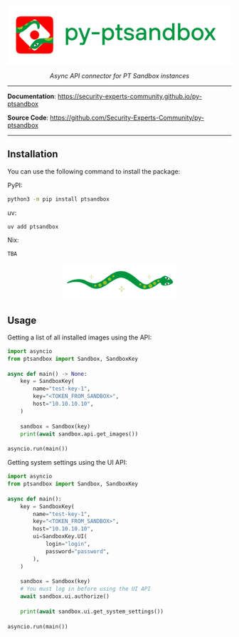 ![Image](./docs/assets/logo_with_text.svg)

<p align="center">
    <em>Async API connector for PT Sandbox instances</em>
</p>

---

**Documentation**: <a href="https://security-experts-community.github.io/py-ptsandbox">https://security-experts-community.github.io/py-ptsandbox</a>

**Source Code**: <a href="https://github.com/Security-Experts-Community/py-ptsandbox">https://github.com/Security-Experts-Community/py-ptsandbox</a>

---

## Installation

You can use the following command to install the package:

PyPI:

```sh
python3 -m pip install ptsandbox
```

uv:

```
uv add ptsandbox
```

Nix:

```
TBA
```

<p align="middle">
    <img width="50%" src="./docs/assets/pic_right.svg">
</p>

## Usage

Getting a list of all installed images using the API:

```py
import asyncio
from ptsandbox import Sandbox, SandboxKey

async def main() -> None:
    key = SandboxKey(
        name="test-key-1",
        key="<TOKEN_FROM_SANDBOX>",
        host="10.10.10.10",
    )

    sandbox = Sandbox(key)
    print(await sandbox.api.get_images())

asyncio.run(main())
```

Getting system settings using the UI API:

```py
import asyncio
from ptsandbox import Sandbox, SandboxKey

async def main():
    key = SandboxKey(
        name="test-key-1",
        key="<TOKEN_FROM_SANDBOX>",
        host="10.10.10.10",
        ui=SandboxKey.UI(
            login="login",
            password="password",
        ),
    )

    sandbox = Sandbox(key)
    # You must log in before using the UI API
    await sandbox.ui.authorize()

    print(await sandbox.ui.get_system_settings())

asyncio.run(main())
```
